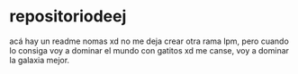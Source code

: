 # repositoriodeej
acá hay un readme nomas xd
no me deja crear otra rama lpm, pero cuando lo consiga voy a dominar el mundo con gatitos xd
me canse, voy a dominar la galaxia mejor.